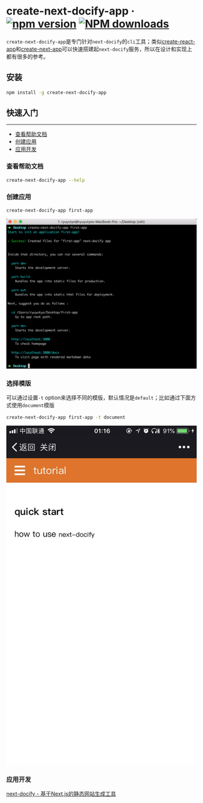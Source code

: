 # create-next-docify-app &middot; [![npm version](https://img.shields.io/npm/v/create-next-docify-app.svg?style=flat)](https://www.npmjs.com/package/create-next-docify-app) [![NPM downloads](https://img.shields.io/npm/dm/create-next-docify-app.svg?style=flat-square)](http://www.npmtrends.com/create-next-docify-app)

`create-next-docify-app`是专门针对`next-docify`的`cli`工具；类似[create-react-app](https://github.com/facebook/create-react-app)和[create-next-app](https://github.com/segmentio/create-next-app)可以快速搭建起`next-docify`服务，所以在设计和实现上都有很多的参考。

## 安装

```bash
npm install -g create-next-docify-app
```

## 快速入门

---

- [查看帮助文档](#查看帮助文档)
- [创建应用](#创建应用)
- [应用开发](#应用开发)

### 查看帮助文档

```bash
create-next-docify-app --help
```

### 创建应用

```bash
create-next-docify-app first-app
```

![创建应用](docs/create-next-docify-app.png)

### 选择模版

可以通过设置`-t` option来选择不同的模版，默认情况是`default`；比如通过下面方式使用`document`模版

```bash
create-next-docify-app first-app -t document
```

![tutorial-01](docs/tutorial-01-1.png)

### 应用开发

[next-docify - 基于Next.js的静态网站生成工具](https://github.com/ryuever/next-docify/tree/master/packages/next-docify)